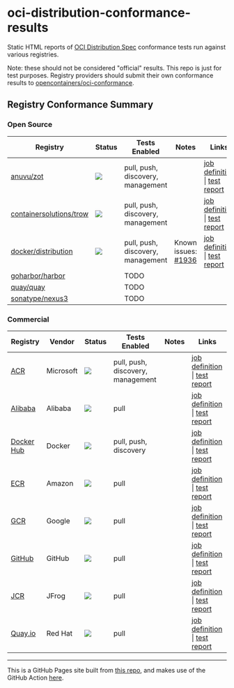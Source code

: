 # oci-distribution-conformance-results

Static HTML reports of [OCI Distribution Spec](https://github.com/opencontainers/distribution-spec) conformance tests run against various registries.

Note: these should not be considered "official" results. This repo is just for test purposes. 
Registry providers should submit their own conformance results to [opencontainers/oci-conformance](https://github.com/opencontainers/oci-conformance).

## Registry Conformance Summary

### Open Source

| Registry | Status | Tests Enabled | Notes| Links |
| -------- | -------- | -------- | -------- | -------- |
| [anuvu/zot](https://github.com/anuvu/zot) | [![](https://github.com/bloodorangeio/oci-distribution-conformance-results/workflows/zot-split-tests/badge.svg)](https://github.com/bloodorangeio/oci-distribution-conformance-results/actions?query=workflow%3Azot-split-tests) | pull, push, discovery, management | | [job definition](https://github.com/bloodorangeio/oci-distribution-conformance-results/blob/split-tests/.github/workflows/zot.yml) &#x7c; [test report](https://oci-distribution-conformance-results.s3.amazonaws.com/zot-split-tests.html) |
| [containersolutions/trow](https://github.com/containersolutions/trow) | [![](https://github.com/bloodorangeio/oci-distribution-conformance-results/workflows/trow-split-tests/badge.svg)](https://github.com/bloodorangeio/oci-distribution-conformance-results/actions?query=workflow%3Atrow-split-tests) | pull, push, discovery, management | | [job definition](https://github.com/bloodorangeio/oci-distribution-conformance-results/blob/split-tests/.github/workflows/trow.yml) &#x7c; [test report](https://oci-distribution-conformance-results.s3.amazonaws.com/trow-split-tests.html) |
| [docker/distribution](https://github.com/docker/distribution) | [![](https://github.com/bloodorangeio/oci-distribution-conformance-results/workflows/distribution-split-tests/badge.svg)](https://github.com/bloodorangeio/oci-distribution-conformance-results/actions?query=workflow%3Adistribution-split-tests) | pull, push, discovery, management | Known issues: [#1936](https://github.com/docker/distribution/issues/1936) | [job definition](https://github.com/bloodorangeio/oci-distribution-conformance-results/blob/split-tests/.github/workflows/distribution.yml) &#x7c; [test report](https://oci-distribution-conformance-results.s3.amazonaws.com/distribution-split-tests.html) |
| [goharbor/harbor](https://github.com/goharbor/harbor) | | TODO | |
| [quay/quay](https://github.com/quay/quay) | | TODO | |
| [sonatype/nexus3](https://github.com/sonatype/docker-nexus3) | | TODO | |

### Commercial

| Registry | Vendor | Status | Tests Enabled | Notes| Links |
| -------- | -------- | -------- | -------- | -------- | -------- |
| [ACR](https://azure.microsoft.com/en-us/services/container-registry/) | Microsoft | [![](https://github.com/bloodorangeio/oci-distribution-conformance-results/workflows/acr-split-tests/badge.svg)](https://github.com/bloodorangeio/oci-distribution-conformance-results/actions?query=workflow%3Aacr-split-tests) | pull, push, discovery, management | | [job definition](https://github.com/bloodorangeio/oci-distribution-conformance-results/blob/split-tests/.github/workflows/acr.yml) &#x7c; [test report](https://oci-distribution-conformance-results.s3.amazonaws.com/acr-split-tests.html) |
| [Alibaba](https://www.alibabacloud.com/product/container-registry) | Alibaba | [![](https://github.com/bloodorangeio/oci-distribution-conformance-results/workflows/alibaba-split-tests/badge.svg)](https://github.com/bloodorangeio/oci-distribution-conformance-results/actions?query=workflow%3Aalibaba-split-tests) | pull | | [job definition](https://github.com/bloodorangeio/oci-distribution-conformance-results/blob/split-tests/.github/workflows/alibaba.yml) &#x7c; [test report](https://oci-distribution-conformance-results.s3.amazonaws.com/alibaba-split-tests.html) |
| [Docker Hub](https://hub.docker.com/) | Docker | [![](https://github.com/bloodorangeio/oci-distribution-conformance-results/workflows/dockerhub-split-tests/badge.svg)](https://github.com/bloodorangeio/oci-distribution-conformance-results/actions?query=workflow%3Adockerhub-split-tests) | pull, push, discovery | | [job definition](https://github.com/bloodorangeio/oci-distribution-conformance-results/blob/split-tests/.github/workflows/dockerhub.yml) &#x7c; [test report](https://oci-distribution-conformance-results.s3.amazonaws.com/dockerhub-split-tests.html) |
| [ECR](https://aws.amazon.com/ecr/) | Amazon | [![](https://github.com/bloodorangeio/oci-distribution-conformance-results/workflows/ecr-split-tests/badge.svg)](https://github.com/bloodorangeio/oci-distribution-conformance-results/actions?query=workflow%3Aecr-split-tests) | pull | | [job definition](https://github.com/bloodorangeio/oci-distribution-conformance-results/blob/split-tests/.github/workflows/ecr.yml) &#x7c; [test report](https://oci-distribution-conformance-results.s3.amazonaws.com/ecr-split-tests.html) |
| [GCR](https://cloud.google.com/container-registry/) | Google | [![](https://github.com/bloodorangeio/oci-distribution-conformance-results/workflows/gcr-split-tests/badge.svg)](https://github.com/bloodorangeio/oci-distribution-conformance-results/actions?query=workflow%3Agcr-split-tests) | pull | | [job definition](https://github.com/bloodorangeio/oci-distribution-conformance-results/blob/split-tests/.github/workflows/gcr.yml) &#x7c; [test report](https://oci-distribution-conformance-results.s3.amazonaws.com/gcr-split-tests.html) |
| [GitHub](https://github.com/features/packages) | GitHub | [![](https://github.com/bloodorangeio/oci-distribution-conformance-results/workflows/github-split-tests/badge.svg)](https://github.com/bloodorangeio/oci-distribution-conformance-results/actions?query=workflow%3Agithub-split-tests) | pull | | [job definition](https://github.com/bloodorangeio/oci-distribution-conformance-results/blob/split-tests/.github/workflows/github.yml) &#x7c; [test report](https://oci-distribution-conformance-results.s3.amazonaws.com/github-split-tests.html) |
| [JCR](https://jfrog.com/container-registry/) | JFrog | [![](https://github.com/bloodorangeio/oci-distribution-conformance-results/workflows/jcr-split-tests/badge.svg)](https://github.com/bloodorangeio/oci-distribution-conformance-results/actions?query=workflow%3Ajcr-split-tests) | pull | | [job definition](https://github.com/bloodorangeio/oci-distribution-conformance-results/blob/split-tests/.github/workflows/jcr.yml) &#x7c; [test report](https://oci-distribution-conformance-results.s3.amazonaws.com/jcr-split-tests.html) |
| [Quay.io](https://quay.io/repository/) | Red Hat | [![](https://github.com/bloodorangeio/oci-distribution-conformance-results/workflows/quay-split-tests/badge.svg)](https://github.com/bloodorangeio/oci-distribution-conformance-results/actions?query=workflow%3Aquay-split-tests) | pull | | [job definition](https://github.com/bloodorangeio/oci-distribution-conformance-results/blob/split-tests/.github/workflows/quay.yml) &#x7c; [test report](https://oci-distribution-conformance-results.s3.amazonaws.com/quay-split-tests.html) |

---

This is a GitHub Pages site built from [this repo](https://github.com/bloodorangeio/oci-distribution-conformance-results), and makes use of the GitHub Action [here](https://github.com/bloodorangeio/oci-test-action).
